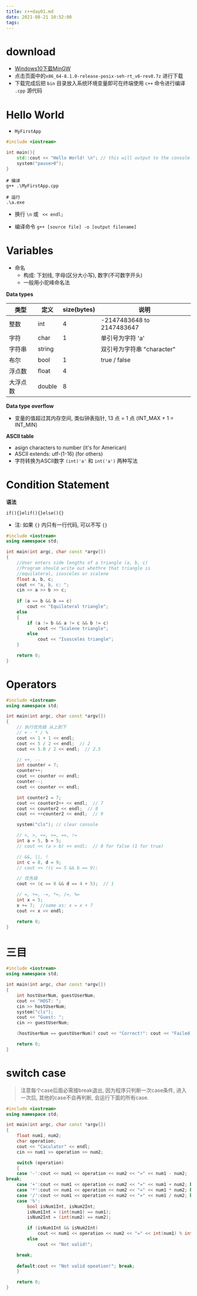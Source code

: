 ```yaml
---
title: c++day01.md
date: 2021-08-21 10:52:00
tags:
---
```


# download

-  [ Windows10下载MinGW ]( https://sourceforge.net/projects/mingw-w64/files/Toolchains%20targetting%20Win64/Personal%20Builds/mingw-builds/8.1.0/threads-posix/seh/?tdsourcetag=s_pctim_aiomsg )
  - 点击页面中的`x86_64-8.1.0-release-posix-seh-rt_v6-rev0.7z` 进行下载
  - 下载完成后把 `bin` 目录放入系统环境变量即可在终端使用 `c++` 命令进行编译 `.cpp` 源代码

# Hello World

- `MyFirstApp`

```c++
#include <iostream>

int main(){
    std::cout << "Hello World! \n"; // this will output to the console hello world
    system("pause>0");
}
```

```shell
# 编译
g++ .\MyFirstApp.cpp

# 运行
.\a.exe
```

- 换行  `\n` 或 ` << endl;`

- 编译命令 `g++ [source file] -o [output filename]`

# Variables 

- 命名
  - 构成: 下划线, 字母(区分大小写), 数字(不可数字开头)
  - 一般用小驼峰命名法

**Data types**

| 类型   | 定义 | size(bytes) | 说明                                           |
| ------ | --|--- | ---------------------------------------------- |
| 整数   | int | 4 | -2147483648 to 2147483647 |
| 字符 | char | 1 | 单引号为字符 'a' |
| 字符串 | string |  | 双引号为字符串 "character" |
| 布尔   | bool | 1 | true / false                                   |
| 浮点数 | float| 4 |  |
| 大浮点数 | double | 8 |  |

**Data type overflow**

- 变量的值超过其内存空间, 类似钟表指针, 13 点 = 1 点 (INT_MAX + 1 = INT_MIN)

**ASCII table**

- asign characters to number (it's for American)
- ASCII extends: utf-(1-16)  (for others)
- 字符转换为ASCII数字 `(int)'a'` 和 `int('a')` 两种写法

# Condition Statement

**语法**

`if(){}elif(){}else(){}`

- 注: 如果 `{}` 内只有一行代码, 可以不写 `{}`

```c++
#include <iostream>
using namespace std;

int main(int argc, char const *argv[])
{
    //User enters side lengths of a triangle (a, b, c)
    //Program should write out whethre that triangle is
    //equilateral, isosceles or scalene
    float a, b, c;
    cout << "a, b, c: ";
    cin >> a >> b >> c;
    
    if (a == b && b == c)
        cout << "Equilateral triangle";
    else
    {
        if (a != b && a != c && b != c)
            cout << "Scalene triangle";
        else
            cout << "Isosceles triangle";
    }

    return 0;
}
```

# Operators

```c++
#include <iostream>
using namespace std;

int main(int argc, char const *argv[])
{
    // 执行优先级 从上到下
    // + - * / %
    cout << 1 + 1 << endl;
    cout << 5 / 2 << endl;  // 2
    cout << 5.0 / 2 << endl;  // 2.5

    // ++, --
    int counter = 7;
    counter++;
    cout << counter << endl;
    counter--;
    cout << counter << endl;

    int counter2 = 7;
    cout << counter2++ << endl;  // 7
    cout << counter2 << endl;  // 8
    cout << ++counter2 << endl;  // 9

    system("cls"); // clear console

    // <, >, <=, >=, ==, !=
    int a = 5, b = 5;
    // cout << (a > b) << endl;  // 0 for false (1 for true)

    // &&, ||, !
    int c = 8, d = 9;
    // cout << !(c == 5 && b == 9);

    // 优先级
    cout << (c == 8 && d == 4 + 5);  // 1

    // =, +=, -=, *=, /=, %=
    int x = 5;
    x += 7;  //same as: x = x + 7
    cout << x << endl;

    return 0;
}
```

# 三目

```c++
#include <iostream>
using namespace std;

int main(int argc, char const *argv[])
{
    int hostUserNum, guestUserNum;
    cout << "HOST: ";
    cin >> hostUserNum;
    system("cls");
    cout << "Guest: ";
    cin >> guestUserNum;

    (hostUserNum == guestUserNum)? cout << "Correct!": cout << "Failed!";

    return 0;
}
```

# switch case

> 注意每个case后面必需接break退出, 因为程序只判断一次case条件, 进入一次后, 其他的case不会再判断, 会运行下面的所有case.

```c++
#include <iostream>
using namespace std;

int main(int argc, char const *argv[])
{
    float num1, num2;
    char operation;
    cout << "Caculator" << endl;
    cin >> num1 >> operation >> num2;

    switch (operation)
    {
    case '-':cout << num1 << operation << num2 << "=" << num1 - num2;
break;
    case '+':cout << num1 << operation << num2 << "=" << num1 + num2; break;
    case '*':cout << num1 << operation << num2 << "=" << num1 * num2; break;
    case '/':cout << num1 << operation << num2 << "=" << num1 / num2; break;
    case '%':
        bool isNum1Int, isNum2Int;
        isNum1Int = (int(num1) == num1);
        isNum2Int = (int(num2) == num2);

        if (isNum1Int && isNum2Int)
            cout << num1 << operation << num2 << "=" << int(num1) % int(num2);
        else
            cout << "Not valid!";

    break;
    
    default:cout << "Not valid opeation!"; break;
    }

    return 0;
}
```



